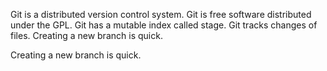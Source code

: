 Git is a distributed version control system.
Git is free software distributed under the GPL.
Git has a mutable index called stage.
Git tracks changes of files.
Creating a new branch is quick.

Creating a new branch is quick.